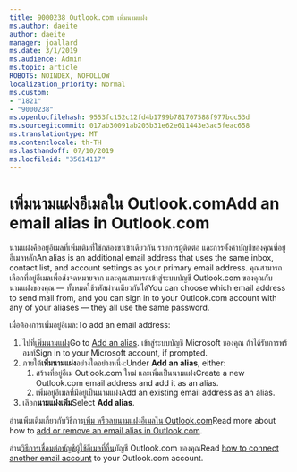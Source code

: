 ```yaml
---
title: 9000238 Outlook.com เพิ่มนามแฝง
ms.author: daeite
author: daeite
manager: joallard
ms.date: 3/1/2019
ms.audience: Admin
ms.topic: article
ROBOTS: NOINDEX, NOFOLLOW
localization_priority: Normal
ms.custom:
- "1821"
- "9000238"
ms.openlocfilehash: 9553fc152c12fd4b1799b781707588f977bcc53d
ms.sourcegitcommit: 017ab30091ab205b31e62e611443e3ac5feac658
ms.translationtype: MT
ms.contentlocale: th-TH
ms.lasthandoff: 07/10/2019
ms.locfileid: "35614117"
---
```

# <a name="add-an-email-alias-in-outlookcom"></a><span data-ttu-id="d08d2-102">เพิ่มนามแฝงอีเมลใน Outlook.com</span><span class="sxs-lookup"><span data-stu-id="d08d2-102">Add an email alias in Outlook.com</span></span>

<span data-ttu-id="d08d2-103">นามแฝงคืออยู่อีเมลที่เพิ่มเติมที่ใช้กล่องขาเข้าเดียวกัน รายการผู้ติดต่อ และการตั้งค่าบัญชีของคุณที่อยู่อีเมลหลัก</span><span class="sxs-lookup"><span data-stu-id="d08d2-103">An alias is an additional email address that uses the same inbox, contact list, and account settings as your primary email address.</span></span> <span data-ttu-id="d08d2-104">คุณสามารถเลือกที่อยู่อีเมลเพื่อส่งจดหมายจาก และคุณสามารถเข้าสู่ระบบบัญชี Outlook.com ของคุณกับนามแฝงของคุณ — ทั้งหมดใช้รหัสผ่านเดียวกันได้</span><span class="sxs-lookup"><span data-stu-id="d08d2-104">You can choose which email address to send mail from, and you can sign in to your Outlook.com account with any of your aliases — they all use the same password.</span></span>

<span data-ttu-id="d08d2-105">เมื่อต้องการเพิ่มอยู่อีเมล:</span><span class="sxs-lookup"><span data-stu-id="d08d2-105">To add an email address:</span></span>

1. <span data-ttu-id="d08d2-106">ไปที่[เพิ่มนามแฝง](https://go.microsoft.com/fwlink/p/?linkid=864833)</span><span class="sxs-lookup"><span data-stu-id="d08d2-106">Go to [Add an alias](https://go.microsoft.com/fwlink/p/?linkid=864833).</span></span> <span data-ttu-id="d08d2-107">เข้าสู่ระบบบัญชี Microsoft ของคุณ ถ้าได้รับการพร้อมท์</span><span class="sxs-lookup"><span data-stu-id="d08d2-107">Sign in to your Microsoft account, if prompted.</span></span>
2. <span data-ttu-id="d08d2-108">ภายใต้**เพิ่มนามแฝง**อย่างใดอย่างหนึ่ง:</span><span class="sxs-lookup"><span data-stu-id="d08d2-108">Under **Add an alias**, either:</span></span>
    1. <span data-ttu-id="d08d2-109">สร้างที่อยู่อีเม Outlook.com ใหม่ และเพิ่มเป็นนามแฝง</span><span class="sxs-lookup"><span data-stu-id="d08d2-109">Create a new Outlook.com email address and add it as an alias.</span></span>
    2. <span data-ttu-id="d08d2-110">เพิ่มอยู่อีเมลที่มีอยู่เป็นนามแฝง</span><span class="sxs-lookup"><span data-stu-id="d08d2-110">Add an existing email address as an alias.</span></span>
3. <span data-ttu-id="d08d2-111">เลือก**นามแฝงเพิ่ม**</span><span class="sxs-lookup"><span data-stu-id="d08d2-111">Select **Add alias**.</span></span>

<span data-ttu-id="d08d2-112">อ่านเพิ่มเติมเกี่ยวกับวิธีการ[เพิ่ม หรือลบนามแฝงอีเมลใน Outlook.com](https://support.office.com/article/459b1989-356d-40fa-a689-8f285b13f1f2?wt.mc_id=Office_Outlook_com_Alchemy)</span><span class="sxs-lookup"><span data-stu-id="d08d2-112">Read more about how to [add or remove an email alias in Outlook.com](https://support.office.com/article/459b1989-356d-40fa-a689-8f285b13f1f2?wt.mc_id=Office_Outlook_com_Alchemy).</span></span>  

<span data-ttu-id="d08d2-113">อ่าน[วิธีการเชื่อมต่อบัญชีผู้ใช้อีเมลที่อื่น](https://support.office.com/article/c5224df4-5885-4e79-91ba-523aa743f0ba?wt.mc_id=Office_Outlook_com_Alchemy)บัญชี Outlook.com ของคุณ</span><span class="sxs-lookup"><span data-stu-id="d08d2-113">Read [how to connect another email account](https://support.office.com/article/c5224df4-5885-4e79-91ba-523aa743f0ba?wt.mc_id=Office_Outlook_com_Alchemy) to your Outlook.com account.</span></span>